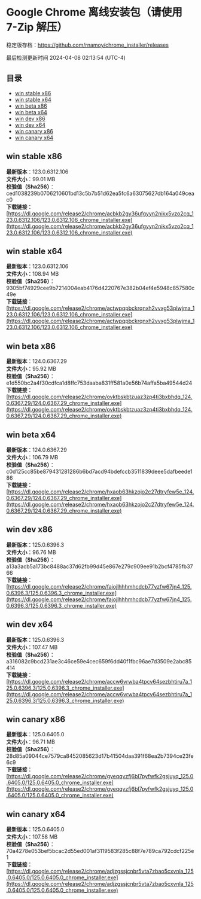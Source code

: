 # Google Chrome 离线安装包（请使用 7-Zip 解压）
稳定版存档：<https://github.com/rnamoy/chrome_installer/releases>

最后检测更新时间
2024-04-08 02:13:54 (UTC-4)


## 目录
* [win stable x86](https://github.com/rnamoy/chrome_installer?tab=readme-ov-file#win-stable-x86)
* [win stable x64](https://github.com/rnamoy/chrome_installer?tab=readme-ov-file#win-stable-x64)
* [win beta x86](https://github.com/rnamoy/chrome_installer?tab=readme-ov-file#win-beta-x86)
* [win beta x64](https://github.com/rnamoy/chrome_installer?tab=readme-ov-file#win-beta-x64)
* [win dev x86](https://github.com/rnamoy/chrome_installer?tab=readme-ov-file#win-dev-x86)
* [win dev x64](https://github.com/rnamoy/chrome_installer?tab=readme-ov-file#win-dev-x64)
* [win canary x86](https://github.com/rnamoy/chrome_installer?tab=readme-ov-file#win-canary-x86)
* [win canary x64](https://github.com/rnamoy/chrome_installer?tab=readme-ov-file#win-canary-x64)

## win stable x86
**最新版本**：123.0.6312.106  
**文件大小**：99.01 MB  
**校验值（Sha256）**：ced1038239b0706210601bd13c5b7b51d62ea5fc6a63075627db164a049ceac0  
**下载链接**：[https://dl.google.com/release2/chrome/acbkb2gy36ufgyyn2nikx5vzo2cq_123.0.6312.106/123.0.6312.106_chrome_installer.exe](https://dl.google.com/release2/chrome/acbkb2gy36ufgyyn2nikx5vzo2cq_123.0.6312.106/123.0.6312.106_chrome_installer.exe)  

## win stable x64
**最新版本**：123.0.6312.106  
**文件大小**：108.94 MB  
**校验值（Sha256）**：9305bf74929cee9b7214004eab4176d4220767e382b04ef4e5948c857580c49e  
**下载链接**：[https://dl.google.com/release2/chrome/actwpqpbckrqnxh2vvxg53plwjma_123.0.6312.106/123.0.6312.106_chrome_installer.exe](https://dl.google.com/release2/chrome/actwpqpbckrqnxh2vvxg53plwjma_123.0.6312.106/123.0.6312.106_chrome_installer.exe)  

## win beta x86
**最新版本**：124.0.6367.29  
**文件大小**：95.92 MB  
**校验值（Sha256）**：e1d550bc2a4f30cdfca1d8ffc753daaba831ff581a0e56b74affa5ba49544d24  
**下载链接**：[https://dl.google.com/release2/chrome/ovktbskbtzuaz3zp4ti3bxbhdq_124.0.6367.29/124.0.6367.29_chrome_installer.exe](https://dl.google.com/release2/chrome/ovktbskbtzuaz3zp4ti3bxbhdq_124.0.6367.29/124.0.6367.29_chrome_installer.exe)  

## win beta x64
**最新版本**：124.0.6367.29  
**文件大小**：106.79 MB  
**校验值（Sha256）**：c0d125cc85be879431281286b6bd7acd94bdefccb3511839deee5dafbeede186  
**下载链接**：[https://dl.google.com/release2/chrome/hxaob63hkzojo2c27dtryfew5e_124.0.6367.29/124.0.6367.29_chrome_installer.exe](https://dl.google.com/release2/chrome/hxaob63hkzojo2c27dtryfew5e_124.0.6367.29/124.0.6367.29_chrome_installer.exe)  

## win dev x86
**最新版本**：125.0.6396.3  
**文件大小**：96.76 MB  
**校验值（Sha256）**：a13a3acb5a173bc8488ac37d62fb99d45e867e279c909ee91b2bcf4785fb3766  
**下载链接**：[https://dl.google.com/release2/chrome/fajojlhhhmhcdcb77yzfw67jn4_125.0.6396.3/125.0.6396.3_chrome_installer.exe](https://dl.google.com/release2/chrome/fajojlhhhmhcdcb77yzfw67jn4_125.0.6396.3/125.0.6396.3_chrome_installer.exe)  

## win dev x64
**最新版本**：125.0.6396.3  
**文件大小**：107.47 MB  
**校验值（Sha256）**：a316082c9bcd231ae3c46ce59e4cec659f6dd40f1fbc96ae7d3509e2abc85414  
**下载链接**：[https://dl.google.com/release2/chrome/accw6vrwba4tpcv64sezbhtiru7a_125.0.6396.3/125.0.6396.3_chrome_installer.exe](https://dl.google.com/release2/chrome/accw6vrwba4tpcv64sezbhtiru7a_125.0.6396.3/125.0.6396.3_chrome_installer.exe)  

## win canary x86
**最新版本**：125.0.6405.0  
**文件大小**：96.71 MB  
**校验值（Sha256）**：28d85a09044ce7579ca8452085623d17b41504daa391f68ea2b7394ce23fe6c9  
**下载链接**：[https://dl.google.com/release2/chrome/gyeqqvzfj6bl7pyfwfk2gsjuyq_125.0.6405.0/125.0.6405.0_chrome_installer.exe](https://dl.google.com/release2/chrome/gyeqqvzfj6bl7pyfwfk2gsjuyq_125.0.6405.0/125.0.6405.0_chrome_installer.exe)  

## win canary x64
**最新版本**：125.0.6405.0  
**文件大小**：107.58 MB  
**校验值（Sha256）**：70a4278e053bef5bcac2d55ed001af3119583f285c88f7e789ca792cdcf225e1  
**下载链接**：[https://dl.google.com/release2/chrome/adjzgssjcnbr5vta7zbao5cxvnla_125.0.6405.0/125.0.6405.0_chrome_installer.exe](https://dl.google.com/release2/chrome/adjzgssjcnbr5vta7zbao5cxvnla_125.0.6405.0/125.0.6405.0_chrome_installer.exe)  

